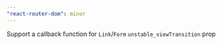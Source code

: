 ```yaml
---
"react-router-dom": minor
---
```


Support a callback function for `Link`/`Form` `unstable_viewTransition` prop
